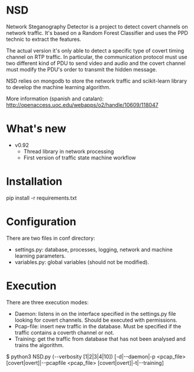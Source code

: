 # NSD
Network Steganography Detector is a project to detect covert channels on network traffic. It's based on a Random Forest Classifier and uses the PPD technic to extract the features.

The actual version it's only able to detect a specific type of covert timing channel on RTP traffic. In particular, the communication protocol must use two different kind of PDU to send video and audio and the covert channel must modify the PDU's order to transmit the hidden message.

NSD relies on mongodb to store the network traffic and scikit-learn library to develop the machine learning algorithm.

More information (spanish and catalan): http://openaccess.uoc.edu/webapps/o2/handle/10609/118047

# What's new

- v0.92
  * Thread library in network processing
  * First version of traffic state machine workflow


# Installation
pip install -r requirements.txt

# Configuration
There are two files in conf directory:
- settings.py: database, processes, logging, network and machine learning parameters.
- variables.py: global variables (should not be modified).

# Execution
There are three execution modes:
- Daemon: listens in on the interface specified in the settings.py file looking for covert channels. Should be executed with permissions.
- Pcap-file: insert new traffic in the database. Must be specified if the traffic contains a coverth channel or not.
- Training: get the traffic from database that has not been analysed and trains the algorithm.

$ python3 NSD.py (--verbosity [1|2|3|4|10]) [-d|--daemon|-p <pcap_file> [covert|overt]|--pcapfile <pcap_file> [covert|overt]|-t|--training]


